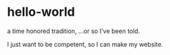 # hello-world
a time honored tradition,
  ...or so I've been told.
  
  I just want to be competent, so I can make my website.
